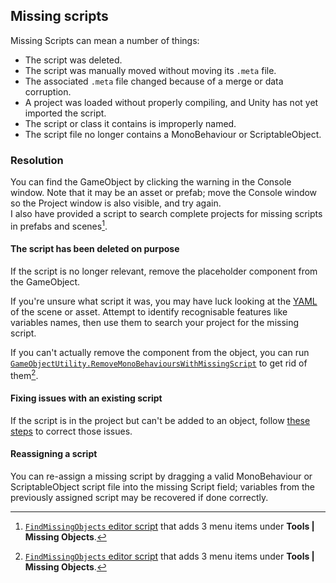 ## Missing scripts

Missing Scripts can mean a number of things:  
- The script was deleted.
- The script was manually moved without moving its `.meta` file.
- The associated `.meta` file changed because of a merge or data corruption.
- A project was loaded without properly compiling, and Unity has not yet imported the script.
- The script or class it contains is improperly named.
- The script file no longer contains a MonoBehaviour or ScriptableObject.

### Resolution

You can find the GameObject by clicking the warning in the Console window. Note that it may be an asset or prefab; move the Console window so the Project window is also visible, and try again.  
I also have provided a script to search complete projects for missing scripts in prefabs and scenes[^1].


#### The script has been deleted on purpose
If the script is no longer relevant, remove the placeholder component from the GameObject.  

If you're unsure what script it was, you may have luck looking at the [YAML](https://docs.unity3d.com/Manual/FormatDescription.html) of the scene or asset. Attempt to identify recognisable features like variables names, then use them to search your project for the missing script.

If you can't actually remove the component from the object, you can run [`GameObjectUtility.RemoveMonoBehavioursWithMissingScript`](https://docs.unity3d.com/ScriptReference/GameObjectUtility.RemoveMonoBehavioursWithMissingScript.html) to get rid of them[^1].

#### Fixing issues with an existing script
If the script is in the project but can't be added to an object, follow [these steps](../../Script%20Loading%20Issues.md) to correct those issues.  

#### Reassigning a script
You can re-assign a missing script by dragging a valid MonoBehaviour or ScriptableObject script file into the missing Script field; variables from the previously assigned script may be recovered if done correctly.

[^1]: [`FindMissingObjects` editor script](https://gist.github.com/vertxxyz/0c3843b279ac821fe9f5b9b30c4a292c#file-findmissingobjects-cs) that adds 3 menu items under **Tools | Missing Objects**.
